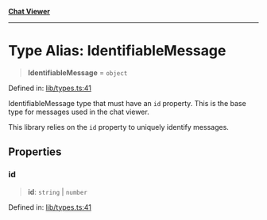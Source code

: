 [**Chat Viewer**](../README.md)

***

# Type Alias: IdentifiableMessage

> **IdentifiableMessage** = `object`

Defined in: [lib/types.ts:41](https://github.com/wix-incubator/chat-viewer/blob/83481c9b59373be99cbdd28a40e5ba8a4798e38a/lib/types.ts#L41)

IdentifiableMessage type that must have an `id` property.
This is the base type for messages used in the chat viewer.

This library relies on the `id` property to uniquely identify messages.

## Properties

### id

> **id**: `string` \| `number`

Defined in: [lib/types.ts:41](https://github.com/wix-incubator/chat-viewer/blob/83481c9b59373be99cbdd28a40e5ba8a4798e38a/lib/types.ts#L41)
